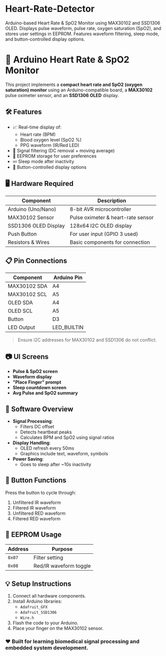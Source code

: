 # Heart-Rate-Detector
Arduino-based Heart Rate &amp; SpO2 Monitor using MAX30102 and SSD1306 OLED. Displays pulse waveform, pulse rate, oxygen saturation (SpO2), and stores user settings in EEPROM. Features waveform filtering, sleep mode, and button-controlled display options.

# 💓 Arduino Heart Rate & SpO2 Monitor

This project implements a **compact heart rate and SpO2 (oxygen saturation) monitor** using an Arduino-compatible board, a **MAX30102** pulse oximeter sensor, and an **SSD1306 OLED** display.

## 🛠️ Features

- 📈 Real-time display of:
  - Heart rate (BPM)
  - Blood oxygen level (SpO2 %)
  - PPG waveform (IR/Red LED)
- 🧠 Signal filtering (DC removal + moving average)
- 💾 EEPROM storage for user preferences
- 💤 Sleep mode after inactivity
- 🔘 Button-controlled display options

## 🖥️ Hardware Required

| Component           | Description                       |
|---------------------|-----------------------------------|
| Arduino (Uno/Nano)  | 8-bit AVR microcontroller         |
| MAX30102 Sensor     | Pulse oximeter & heart-rate sensor |
| SSD1306 OLED Display| 128x64 I2C OLED display            |
| Push Button         | For user input (GPIO 3 used)       |
| Resistors & Wires   | Basic components for connection    |

## 📋 Pin Connections

| Component   | Arduino Pin |
|-------------|-------------|
| MAX30102 SDA | A4          |
| MAX30102 SCL | A5          |
| OLED SDA     | A4          |
| OLED SCL     | A5          |
| Button       | D3          |
| LED Output   | LED_BUILTIN |

> Ensure I2C addresses for MAX30102 and SSD1306 do not conflict.

## 📷 UI Screens

- **Pulse & SpO2 screen**
- **Waveform display**
- **"Place Finger" prompt**
- **Sleep countdown screen**
- **Avg Pulse and SpO2 summary**

## 🔧 Software Overview

- **Signal Processing**:
  - Filters DC offset
  - Detects heartbeat peaks
  - Calculates BPM and SpO2 using signal ratios
- **Display Handling**:
  - OLED refresh every 50ms
  - Graphics include text, waveform, symbols
- **Power Saving**:
  - Goes to sleep after ~10s inactivity

## 🔘 Button Functions

Press the button to cycle through:
1. Unfiltered IR waveform
2. Filtered IR waveform
3. Unfiltered RED waveform
4. Filtered RED waveform

## 💾 EEPROM Usage

| Address | Purpose              |
|---------|----------------------|
| `0x07`  | Filter setting        |
| `0x08`  | Red/IR waveform toggle|

## 💡 Setup Instructions

1. Connect all hardware components.
2. Install Arduino libraries:
   - `Adafruit_GFX`
   - `Adafruit_SSD1306`
   - `Wire.h`
3. Flash the code to your Arduino.
4. Place your finger on the MAX30102 sensor.

### ❤️ Built for learning biomedical signal processing and embedded system development.

